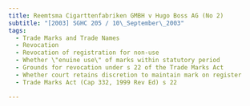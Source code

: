 ```yaml
---
title: Reemtsma Cigarttenfabriken GMBH v Hugo Boss AG (No 2) 
subtitle: "[2003] SGHC 205 / 10\_September\_2003"
tags:
  - Trade Marks and Trade Names
  - Revocation
  - Revocation of registration for non-use
  - Whether \"enuine use\" of marks within statutory period
  - Grounds for revocation under s 22 of the Trade Marks Act
  - Whether court retains discretion to maintain mark on register
  - Trade Marks Act (Cap 332, 1999 Rev Ed) s 22

---
```


